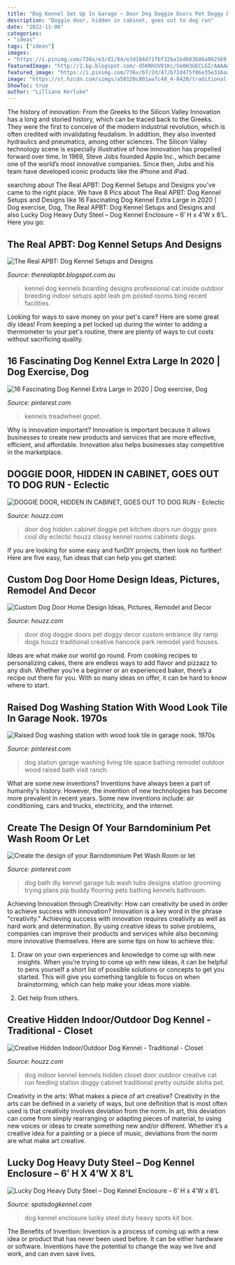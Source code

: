 ```yaml
---
title: "Dog Kennel Set Up In Garage ~ Door Dog Doggie Doors Pet Doggy Decor Custom Entrance Diy Ramp Dogs Houzz Traditional Creative Hancock Park Remodel Yard Houses"
description: "Doggie door, hidden in cabinet, goes out to dog run"
date: "2022-11-06"
categories:
- "ideas"
tags: ["ideas"]
images:
- "https://i.pinimg.com/736x/e3/d1/84/e3d184d71fbf32ba1bd603b86a062569.jpg"
featuredImage: "http://2.bp.blogspot.com/-d5KNhUV81Kc/Ve0H3GECLGI/AAAAAAAAClQ/2_kEEacYpEY/s1600/kennel%2Bs%2B38.jpg"
featured_image: "https://i.pinimg.com/736x/b7/2d/47/b72d475f06e35e316aa76cff2ab80db4--dog-washing-station-in-garage-dog-bathing-station.jpg"
image: "https://st.hzcdn.com/simgs/a58120c801aa7c48_4-8420/traditional-closet.jpg"
ShowToc: true
author: "Lilliana Kerluke"
---
```



The history of innovation: From the Greeks to the Silicon Valley
Innovation has a long and storied history, which can be traced back to the Greeks. They were the first to conceive of the modern industrial revolution, which is often credited with invalidating feudalism. In addition, they also invented hydraulics and pneumatics, among other sciences.
The Silicon Valley technology scene is especially illustrative of how innovation has propelled forward over time. In 1969, Steve Jobs founded Apple Inc., which became one of the world’s most innovative companies. Since then, Jobs and his team have developed iconic products like the iPhone and iPad.

	

		
searching about The Real APBT: Dog Kennel Setups and Designs you've came to the right place. We have 8 Pics about The Real APBT: Dog Kennel Setups and Designs like 16 Fascinating Dog Kennel Extra Large in 2020 | Dog exercise, Dog, The Real APBT: Dog Kennel Setups and Designs and also Lucky Dog Heavy Duty Steel – Dog Kennel Enclosure – 6′ H x 4’W x 8’L. Here you go:
		
    
## The Real APBT: Dog Kennel Setups And Designs

<img loading=lazy src="http://2.bp.blogspot.com/-d5KNhUV81Kc/Ve0H3GECLGI/AAAAAAAAClQ/2_kEEacYpEY/s1600/kennel%2Bs%2B38.jpg" onerror="this.onerror=null;this.src='https://tse3.mm.bing.net/th?id=OIP.fXGRhLLKH2PwwNz8cCeYYQHaE7&amp;pid=15.1';" alt="The Real APBT: Dog Kennel Setups and Designs">

_Source: therealapbt.blogspot.com.au_

>kennel dog kennels boarding designs professional cat inside outdoor breeding indoor setups apbt leah pm posted rooms bing recent facilities. 

	

Looking for ways to save money on your pet's care? Here are some great diy ideas! From keeping a pet locked up during the winter to adding a thermometer to your pet's routine, there are plenty of ways to cut costs without sacrificing quality.

    
## 16 Fascinating Dog Kennel Extra Large In 2020 | Dog Exercise, Dog

<img loading=lazy src="https://i.pinimg.com/736x/e3/d1/84/e3d184d71fbf32ba1bd603b86a062569.jpg" onerror="this.onerror=null;this.src='https://tse1.mm.bing.net/th?id=OIP.kr2bKckE3z7fehYTm6ZsqwHaEm&amp;pid=15.1';" alt="16 Fascinating Dog Kennel Extra Large in 2020 | Dog exercise, Dog">

_Source: pinterest.com_

>kennels treadwheel gopet. 

	

Why is innovation important?
Innovation is important because it allows businesses to create new products and services that are more effective, efficient, and affordable. Innovation also helps businesses stay competitive in the marketplace.

    
## DOGGIE DOOR, HIDDEN IN CABINET, GOES OUT TO DOG RUN - Eclectic

<img loading=lazy src="https://st.hzcdn.com/simgs/b73144b903e30a29_4-1012/home-design.jpg" onerror="this.onerror=null;this.src='https://tse2.mm.bing.net/th?id=OIP.YkfEvmuBpOAv6VVYQeCSagHaFi&amp;pid=15.1';" alt="DOGGIE DOOR, HIDDEN IN CABINET, GOES OUT TO DOG RUN - Eclectic">

_Source: houzz.com_

>door dog hidden cabinet doggie pet kitchen doors run doggy goes cool diy eclectic houzz classy kennel rooms cabinets dogs. 

	

If you are looking for some easy and funDIY projects, then look no further! Here are five easy, fun ideas that can help you get started: 

    
## Custom Dog Door Home Design Ideas, Pictures, Remodel And Decor

<img loading=lazy src="http://st.hzcdn.com/fimgs/b1218d8f00ceaad2_3297-w500-h666-b0-p0--traditional-family-room.jpg" onerror="this.onerror=null;this.src='https://tse2.mm.bing.net/th?id=OIP.5MKNsK5Bi3ycsDpgnX2KrwHaJ3&amp;pid=15.1';" alt="Custom Dog Door Home Design Ideas, Pictures, Remodel and Decor">

_Source: houzz.com_

>door dog doggie doors pet doggy decor custom entrance diy ramp dogs houzz traditional creative hancock park remodel yard houses. 

	

Ideas are what make our world go round. From cooking recipes to personalizing cakes, there are endless ways to add flavor and pizzazz to any dish. Whether you’re a beginner or an experienced baker, there’s a recipe out there for you. With so many ideas on offer, it can be hard to know where to start.

    
## Raised Dog Washing Station With Wood Look Tile In Garage Nook. 1970s

<img loading=lazy src="https://i.pinimg.com/736x/b7/2d/47/b72d475f06e35e316aa76cff2ab80db4--dog-washing-station-in-garage-dog-bathing-station.jpg" onerror="this.onerror=null;this.src='https://tse2.mm.bing.net/th?id=OIP.scFzKpjBvl6beYczWLDD7gHaJ3&amp;pid=15.1';" alt="Raised Dog washing station with wood look tile in garage nook. 1970s">

_Source: pinterest.com_

>dog station garage washing living tile space bathing remodel outdoor wood raised bath visit ranch. 

	

What are some new inventions?
Inventions have always been a part of humanity's history. However, the invention of new technologies has become more prevalent in recent years. Some new inventions include: air conditioning, cars and trucks, electricity, and the internet.

    
## Create The Design Of Your Barndominium Pet Wash Room Or Let

<img loading=lazy src="https://i.pinimg.com/originals/b4/9c/af/b49caf1ce46733f5ebf191bd5aaf24cc.jpg" onerror="this.onerror=null;this.src='https://tse4.mm.bing.net/th?id=OIP.zxg9b4b8iOPGtAEmL7eQrQHaNJ&amp;pid=15.1';" alt="Create the design of your Barndominium Pet Wash Room or let">

_Source: pinterest.com_

>dog bath diy kennel garage tub wash tubs designs station grooming trying plans pip buddy flooring pets bathing kennels bathroom. 

	

Achieving Innovation through Creativity: How can creativity be used in order to achieve success with innovation?
Innovation is a key word in the phrase "creativity." Achieving success with innovation requires creativity as well as hard work and determination. By using creative ideas to solve problems, companies can improve their products and services while also becoming more innovative themselves. Here are some tips on how to achieve this: 
1. Draw on your own experiences and knowledge to come up with new insights. When you’re trying to come up with new ideas, it can be helpful to pens yourself a short list of possible solutions or concepts to get you started. This will give you something tangible to focus on when brainstorming, which can help make your ideas more viable. 

2. Get help from others.

    
## Creative Hidden Indoor/Outdoor Dog Kennel - Traditional - Closet

<img loading=lazy src="https://st.hzcdn.com/simgs/a58120c801aa7c48_4-8420/traditional-closet.jpg" onerror="this.onerror=null;this.src='https://tse1.mm.bing.net/th?id=OIP.ULBsJUZglWWlVD-h0RmA2AHaE7&amp;pid=15.1';" alt="Creative Hidden Indoor/Outdoor Dog Kennel - Traditional - Closet">

_Source: houzz.com_

>dog indoor kennel kennels hidden closet door outdoor creative cat run feeding station doggy cabinet traditional pretty outside aloha pet. 

	

Creativity in the arts: What makes a piece of art creative?
Creativity in the arts can be defined in a variety of ways, but one definition that is most often used is that creativity involves deviation from the norm. In art, this deviation can come from simply rearranging or adapting pieces of material, to using new voices or ideas to create something new and/or different. Whether it’s a creative idea for a painting or a piece of music, deviations from the norm are what make art creative.

    
## Lucky Dog Heavy Duty Steel – Dog Kennel Enclosure – 6′ H X 4’W X 8’L

<img loading=lazy src="http://spotsdogkennel.com/wp-content/uploads/2018/07/CL60548-LIFESTYLE.jpg" onerror="this.onerror=null;this.src='https://tse2.mm.bing.net/th?id=OIP.83pIGnwLethNLq-TYsYEaQHaHH&amp;pid=15.1';" alt="Lucky Dog Heavy Duty Steel – Dog Kennel Enclosure – 6′ H x 4’W x 8’L">

_Source: spotsdogkennel.com_

>dog kennel enclosure lucky steel duty heavy spots kit box. 

	

The Benefits of Invention:
Invention is a process of coming up with a new idea or product that has never been used before. It can be either hardware or software. Inventions have the potential to change the way we live and work, and can even save lives.

